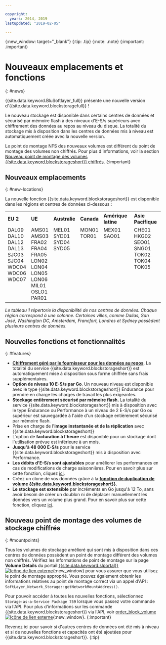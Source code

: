```yaml
---

copyright:
  years: 2014, 2019
lastupdated: "2019-02-05"

---
```

{:new_window: target="_blank"}
{:tip: .tip}
{:note: .note}
{:important: .important}

# Nouveaux emplacements et fonctions
{: #news}

{{site.data.keyword.BluSoftlayer_full}} présente une nouvelle version d'{{site.data.keyword.blockstoragefull}} !

Le nouveau stockage est disponible dans certains centres de données et sécurisé par mémoire flash à des niveaux d'E-S/s supérieurs avec chiffrement des données au repos au niveau du disque. La totalité du stockage mis à disposition dans les centres de données mis à niveau est automatiquement créée avec la nouvelle version.

Le point de montage NFS des nouveaux volumes est différent du point de montage des volumes non chiffrés. Pour plus d'informations, voir la section [Nouveau point de montage des volumes {{site.data.keyword.blockstorageshort}} chiffrés](#mountpoints).
{:important}

## Nouveaux emplacements
{: #new-locations}

La nouvelle fonction {{site.data.keyword.blockstorageshort}} est disponible dans les régions et centres de données ci-dessous :
<table role="presentation">
  <tr>
    <td><strong>EU 2</strong></td>
    <td><strong>UE</strong></td>
    <td><strong>Australie</strong></td>
    <td><strong>Canada</strong></td>
    <td><strong>Amérique latine</strong></td>
    <td><strong>Asie Pacifique</strong></td>
  </tr>
  <tr>
    <td>DAL09<br />
	DAL10<br />
	DAL12<br />
	DAL13<br />
	SJC03<br />
        SJC04<br />
	WDC04<br />
	WDC06<br />
	WDC07<br />
	<br /><br /><br />
    </td>
    <td>AMS01<br />
        AMS03<br />
	FRA02<br />
	FRA04<br />
	FRA05<br />
	LON02<br />
	LON04<br />
	LON05<br />
	LON06<br />
	MIL01<br />
	OSLO1<br />
	PAR01<br />
    </td>
    <td>MEL01<br />
        SYD01<br />
        SYD04<br />
        SYD05<br />
        <br /><br /><br /><br /><br /><br /><br /><br />
    </td>
    <td>MON01<br />
        TOR01<br />
	<br /><br /><br /><br /><br /><br /><br /><br /><br /><br />
    </td>
    <td>MEX01<br />
        SAO01<br />
	<br /><br /><br /><br /><br /><br /><br /><br /><br /><br />
    </td>
    <td>CHE01<br />
        HKG02<br />
	SEO01<br />
	SNG01<br />
        TOK02<br />
	TOK04<br />
	TOK05<br />
	<br /><br /><br /><br /><br />
    </td>
  </tr>
</table>

*Le tableau 1 répertorie la disponibilité de nos centres de données. Chaque région correspond à une colonne. Certaines villes, comme Dallas, San José, Washington DC, Amsterdam, Francfort, Londres et Sydney possèdent plusieurs centres de données.*

## Nouvelles fonctions et fonctionnalités
{: #features}

- **[Chiffrement géré par le fournisseur pour les données au repos](/docs/infrastructure/BlockStorage?topic=BlockStorage-encryption)**.
  La totalité du service {{site.data.keyword.blockstorageshort}} est automatiquement mise à disposition sous forme chiffrée sans frais supplémentaires.
- **Option de niveau 10 E-S/s par Go**.
  Un nouveau niveau est disponible avec le type {{site.data.keyword.blockstorageshort}} Endurance pour prendre en charge les charges de travail les plus exigeantes.
- **Stockage entièrement sécurisé par mémoire flash.**
  La totalité du service {{site.data.keyword.blockstorageshort}} mis à disposition avec le type Endurance ou Performance à un niveau de 2 E-S/s par Go ou supérieur est sauvegardée à l'aide d'un stockage entièrement sécurisé par mémoire flash.
- Prise en charge de l'**image instantanée et de la réplication** avec {{site.data.keyword.blockstorageshort}}
- L'option de **facturation à l'heure** est disponible pour un stockage dont l'utilisation prévue est inférieure à un mois.
- **Jusqu'à 48 000 E-S/s** pour le service {{site.data.keyword.blockstorageshort}} mis à disposition avec Performance.
- **Les débits d'E-S/s sont ajustables** pour améliorer les performances en cas de modifications de charge saisonnières. Pour en savoir plus sur cette fonction, cliquez [ici](/docs/infrastructure/BlockStorage?topic=BlockStorage-adjustingIOPS).
- Créez un clone de vos données grâce à la **[fonction de duplication de volume {{site.data.keyword.blockstorageshort}}](/docs/infrastructure/BlockStorage?topic=BlockStorage-duplicatevolume)**.
- **Le stockage est extensible** par incréments en Go jusqu'à 12 To, sans avoir besoin de créer un doublon ni de déplacer manuellement les données vers un volume plus grand. Pour en savoir plus sur cette fonction, cliquez [ici](/docs/infrastructure/BlockStorage?topic=BlockStorage-expandingcapacity).

## Nouveau point de montage des volumes de stockage chiffrés
{: #mountpoints}

Tous les volumes de stockage amélioré qui sont mis à disposition dans ces centres de données possèdent un point de montage différent des volumes non chiffrés. Vérifiez les informations de point de montage sur la page **Volume Details** du portail [{{site.data.keyword.slportal}} ![Icône de lien externe](../../icons/launch-glyph.svg "Icône de lien externe")](https://control.softlayer.com/){:new_window} pour vous assurer que vous utilisez le point de montage approprié. Vous pouvez également obtenir les informations relatives au point de montage correct via un appel d'API : `SoftLayer_Network_Storage::getNetworkMountAddress()`.

Pour pouvoir accéder à toutes les nouvelles fonctions, sélectionnez `Storage-as-a-Service Package 759` lorsque vous passez votre commande via l'API. Pour plus d'informations sur les commande {{site.data.keyword.blockstorageshort}} via l'API, voir [order_block_volume ![Icône de lien externe](../../icons/launch-glyph.svg "Icône de lien externe")](https://softlayer-python.readthedocs.io/en/latest/api/managers/block.html#SoftLayer.managers.block.BlockStorageManager.order_block_volume){:new_window}.
{:important}

Revenez ici pour savoir si d'autres centres de données ont été mis à niveau et si de nouvelles fonctions et capacités ont été ajoutées pour {{site.data.keyword.blockstorageshort}}.
{:tip}
